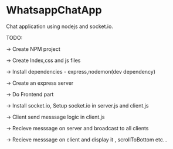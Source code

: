 # WhatsappChatApp
Chat application using nodejs and socket.io.

TODO:

-> Create NPM project

-> Create Index,css and js files

-> Install dependencies - express,nodemon(dev dependency)

-> Create an express server

-> Do Frontend part

-> Install socket.io, Setup socket.io in server.js and client.js

-> Client send messsage logic in client.js

-> Recieve messsage on server and broadcast to all clients

-> Recieve messsage on client and display it , scrollToBottom etc...
